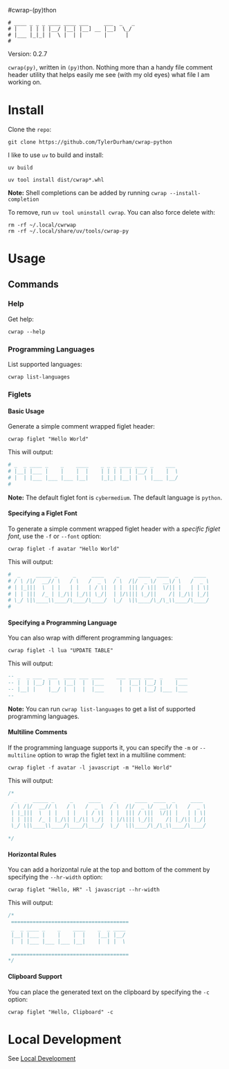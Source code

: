 #cwrap-(py)thon

``` shell
# ____ _ _ _ ____ ____ ___     ___  _   _ 
# |    | | | |__/ |__| |__] __ |__]  \_/  
# |___ |_|_| |  \ |  | |       |      |   
#                                         
```

Version:  0.2.7

`cwrap(py)`, written in `(py)`thon. Nothing more than a handy file comment header utility that helps easily me see (with my old eyes) what file I am working on.  

# Install

Clone the `repo`:

``` shell
git clone https://github.com/TylerDurham/cwrap-python
```

I like to use `uv` to build and install:

``` shell
uv build
```

``` shell
uv tool install dist/cwrap*.whl  
```

**Note:** Shell completions can be added by running `cwrap --install-completion`

To remove, run `uv tool uninstall cwrap`. You can also force delete with:

``` shell
rm -rf ~/.local/cwrwap
rm -rf ~/.local/share/uv/tools/cwrap-py
```

# Usage

## Commands

### Help

Get help:

``` shell
cwrap --help
```

### Programming Languages

List supported languages:

``` shell
cwrap list-languages
```

### Figlets

#### Basic Usage

Generate a simple comment wrapped figlet header:

``` shell
cwrap figlet "Hello World"
```
This will output:

``` python
# _  _ ____ _    _    ____    _ _ _ ____ ____ _    ___  
# |__| |___ |    |    |  |    | | | |  | |__/ |    |  \ 
# |  | |___ |___ |___ |__|    |_|_| |__| |  \ |___ |__/ 
#                                                       
```

**Note:** The default figlet font is `cybermedium`. The default language is `python`.

#### Specifying a Figlet Font

To generate a simple comment wrapped figlet header with a *specific figlet font*, use the `-f` or `--font` option:

``` shell
cwrap figlet -f avatar "Hello World"
```
This will output:

``` python
#  _     _____ _     _     ____    _      ____  ____  _     ____ 
# / \ /|/  __// \   / \   /  _ \  / \  /|/  _ \/  __\/ \   /  _ \
# | |_|||  \  | |   | |   | / \|  | |  ||| / \||  \/|| |   | | \|
# | | |||  /_ | |_/\| |_/\| \_/|  | |/\||| \_/||    /| |_/\| |_/|
# \_/ \|\____\\____/\____/\____/  \_/  \|\____/\_/\_\\____/\____/
#                                                                
```

#### Specifying a Programming Language

You can also wrap with different programming languages:

``` shell
cwrap figlet -l lua "UPDATE TABLE"
```

This will output:

``` lua
-- _  _ ___  ___  ____ ___ ____    ___ ____ ___  _    ____ 
-- |  | |__] |  \ |__|  |  |___     |  |__| |__] |    |___ 
-- |__| |    |__/ |  |  |  |___     |  |  | |__] |___ |___ 
--                                                         
```

**Note:** You can run `cwrap list-languages` to get a list of supported programming languages.

#### Multiline Comments

If the programming language supports it, you can specify the `-m` or `--multiline` option to wrap the figlet text in a multiline comment:

``` shell
cwrap figlet -f avatar -l javascript -m "Hello World"
```
This will output:

``` javascript
/*
  _     _____ _     _     ____    _      ____  ____  _     ____ 
 / \ /|/  __// \   / \   /  _ \  / \  /|/  _ \/  __\/ \   /  _ \
 | |_|||  \  | |   | |   | / \|  | |  ||| / \||  \/|| |   | | \|
 | | |||  /_ | |_/\| |_/\| \_/|  | |/\||| \_/||    /| |_/\| |_/|
 \_/ \|\____\\____/\____/\____/  \_/  \|\____/\_/\_\\____/\____/
                                                                
*/
```
#### Horizontal Rules

You can add a horizontal rule at the top and bottom of the comment by specifying the `--hr-width` option:

``` shell
cwrap figlet "Hello, HR" -l javascript --hr-width
```

This will output:

``` javascript
/*
 ======================================
 _  _ ____ _    _    ____    _  _ ____ 
 |__| |___ |    |    |  |    |__| |__/ 
 |  | |___ |___ |___ |__|    |  | |  \ 
                                       
 ======================================
*/

```

#### Clipboard Support 

You can place the generated text on the clipboard by specifying the `-c` option:

``` shell
cwrap figlet "Hello, Clipboard" -c
```


# Local Development
See [Local Development](local-dev.md)

